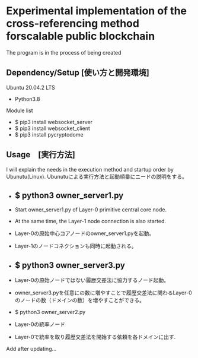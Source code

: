 # Experimental implementation of the cross-referencing method forscalable public blockchain

The program is in the process of being created

## Dependency/Setup [使い方と開発環境]
Ubuntu 20.04.2 LTS
 - Python3.8

Module list
 - $ pip3 install websocket_server
 - $ pip3 install websocket_client
 - $ pip3 install pycryptodome


## Usage　[実行方法]
I will explain the needs in the execution method and startup order by Ubunutu(Linux).
Ubunutuによる実行方法と起動順番にニードの説明をする。

 - ## $ python3 owner_server1.py
 - Start owner_server1.py of Layer-0 primitive central core node.
 - At the same time, the Layer-1 node connection is also started.

 - Layer-0の原始中心コアノードのowner_server1.pyを起動。
 - Layer-1のノードコネクションも同時に起動される。

 - ## $ python3 owner_server3.py
 - Layer-0の原始ノードではない履歴交差法に協力するノード起動。
 - owner_server3.pyを任意にの数に増やすことで履歴交差法に関わるLayer-0のノードの数（ドメインの数）を増やすことができる。


 - $ python3 owner_server2.py
 - Layer-0の統率ノード
 - Layer-0で統率を取り履歴交差法を開始する依頼を各ドメインに出す.


Add after updating...
